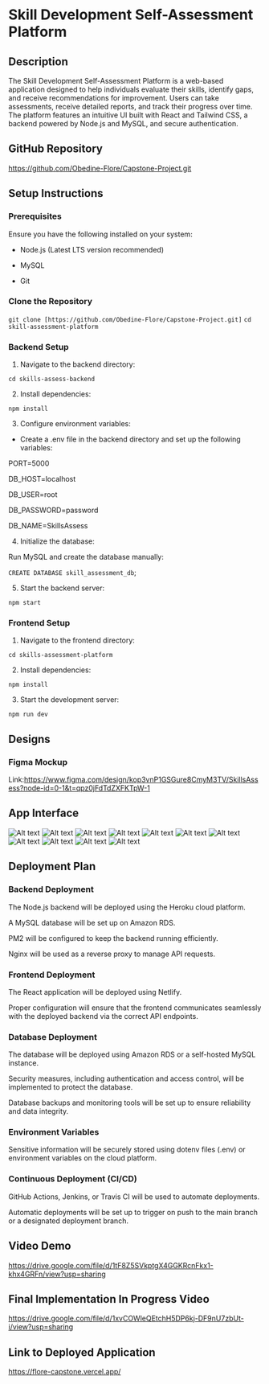 # Skill Development Self-Assessment Platform

## Description

The Skill Development Self-Assessment Platform is a web-based application designed to help individuals evaluate their skills, identify gaps, and receive recommendations for improvement. Users can take assessments, receive detailed reports, and track their progress over time. The platform features an intuitive UI built with React and Tailwind CSS, a backend powered by Node.js and MySQL, and secure authentication.

## GitHub Repository

https://github.com/Obedine-Flore/Capstone-Project.git

## Setup Instructions

### Prerequisites

Ensure you have the following installed on your system:

* Node.js (Latest LTS version recommended)

* MySQL

* Git

### Clone the Repository

`git clone [https://github.com/Obedine-Flore/Capstone-Project.git]`
`cd skill-assessment-platform`

### Backend Setup

1. Navigate to the backend directory:

`cd skills-assess-backend`

2. Install dependencies:

`npm install`

3. Configure environment variables:

* Create a .env file in the backend directory and set up the following variables:


PORT=5000

DB_HOST=localhost

DB_USER=root

DB_PASSWORD=password

DB_NAME=SkillsAssess


4. Initialize the database:

Run MySQL and create the database manually:

`CREATE DATABASE skill_assessment_db`;

5. Start the backend server:

`npm start`

### Frontend Setup

1. Navigate to the frontend directory:

`cd skills-assessment-platform`

2. Install dependencies:

`npm install`

3. Start the development server:

`npm run dev`

## Designs
### Figma Mockup

Link:https://www.figma.com/design/kop3vnP1GSGure8CmyM3TV/SkillsAssess?node-id=0-1&t=qpz0jFdTdZXFKTpW-1

## App Interface

![Alt text](skill-assessment-platform/assets/app-interface-screenshots/SkillsAssessLanding.png)
![Alt text](skill-assessment-platform/assets/app-interface-screenshots/SkillsAssessContact)
![Alt text](skill-assessment-platform/assets/app-interface-screenshots/SkillsAssessLogin.png)
![Alt text](skill-assessment-platform/assets/app-interface-screenshots/SkillsAssessDashboard.png)
![Alt text](skill-assessment-platform/assets/app-interface-screenshots/SkillsAssessAssessments.png)
![Alt text](skill-assessment-platform/assets/app-interface-screenshots/SkillsAssessBlog.png)
![Alt text](skill-assessment-platform/assets/app-interface-screenshots/SkillsAssessProfile.png)
![Alt text](skill-assessment-platform/assets/app-interface-screenshots/SkillsAssessQuestions.png)
![Alt text](skill-assessment-platform/assets/app-interface-screenshots/SkillsAssessReport.png)
![Alt text](skill-assessment-platform/assets/app-interface-screenshots/Database.png)
![Alt text](skill-assessment-platform/assets/app-interface-screenshots/SkillsAssess_System%20Architecture.drawio.png)

## Deployment Plan
### Backend Deployment
The Node.js backend will be deployed using the Heroku cloud platform.

A MySQL database will be set up on Amazon RDS.

PM2 will be configured to keep the backend running efficiently.

Nginx will be used as a reverse proxy to manage API requests.

### Frontend Deployment
The React application will be deployed using Netlify.

Proper configuration will ensure that the frontend communicates seamlessly with the deployed backend via the correct API endpoints.

### Database Deployment
The database will be deployed using Amazon RDS or a self-hosted MySQL instance.

Security measures, including authentication and access control, will be implemented to protect the database.

Database backups and monitoring tools will be set up to ensure reliability and data integrity.

### Environment Variables
Sensitive information will be securely stored using dotenv files (.env) or environment variables on the cloud platform.

### Continuous Deployment (CI/CD)
GitHub Actions, Jenkins, or Travis CI will be used to automate deployments.

Automatic deployments will be set up to trigger on push to the main branch or a designated deployment branch.

## Video Demo

https://drive.google.com/file/d/1tF8Z5SVkptgX4GGKRcnFkx1-khx4GRFn/view?usp=sharing

## Final Implementation In Progress Video

https://drive.google.com/file/d/1xvCOWleQEtchH5DP6kj-DF9nU7zbUt-i/view?usp=sharing

## Link to Deployed Application

https://flore-capstone.vercel.app/

